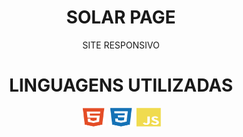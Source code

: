 <h1 align="center"> SOLAR PAGE </h1>
 <div>
 <p align="center"> SITE RESPONSIVO </p> 
  </div>
  
 <div>
  <h1 align="center"> LINGUAGENS UTILIZADAS </h1>
  <p align="center">
      <img alight="center" alt"PyXer-Html5" height="30" width="40" src="https://github.com/devicons/devicon/blob/master/icons/html5/html5-plain.svg"/>
      <img alight="center" alt"PyXer-Css3" height="30" width="40" src="https://github.com/devicons/devicon/blob/master/icons/css3/css3-plain.svg"/>
      <img alight="center" alt"PyXer-JS" height="30" width="40" src="https://github.com/devicons/devicon/blob/master/icons/javascript/javascript-plain.svg"/>
  </p>
 </div>
 
